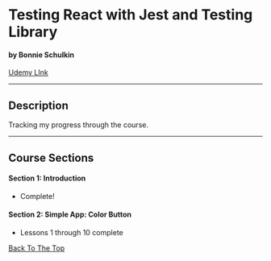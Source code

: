 # Testing React with Jest and Testing Library

#### by Bonnie Schulkin

[Udemy LInk](https://www.udemy.com/course/react-testing-library/)

---

## Description

Tracking my progress through the course.

---

## Course Sections

#### Section 1: Introduction

- Complete!

#### Section 2: Simple App: Color Button

- Lessons 1 through 10 complete

[Back To The Top](#testing-react-with-jest-and-testing-library)
